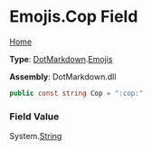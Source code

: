 # Emojis\.Cop Field

[Home](../../../README.md)

**Type**: [DotMarkdown](../../README.md)\.[Emojis](../README.md)

**Assembly**: DotMarkdown\.dll

```csharp
public const string Cop = ":cop:"
```

### Field Value

System\.[String](https://docs.microsoft.com/en-us/dotnet/api/system.string)